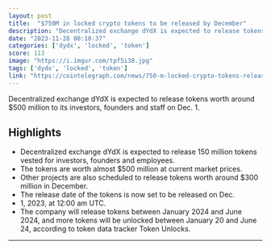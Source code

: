 ```yaml
---
layout: post
title:  "$750M in locked crypto tokens to be released by December"
description: "Decentralized exchange dYdX is expected to release tokens worth around $500 million to its investors, founders and staff on Dec. 1."
date: "2023-11-28 00:10:37"
categories: ['dydx', 'locked', 'token']
score: 113
image: "https://i.imgur.com/tpf5i38.jpg"
tags: ['dydx', 'locked', 'token']
link: "https://cointelegraph.com/news/750-m-locked-crypto-tokens-released-december"
---
```


Decentralized exchange dYdX is expected to release tokens worth around $500 million to its investors, founders and staff on Dec. 1.

## Highlights

- Decentralized exchange dYdX is expected to release 150 million tokens vested for investors, founders and employees.
- The tokens are worth almost $500 million at current market prices.
- Other projects are also scheduled to release tokens worth around $300 million in December.
- The release date of the tokens is now set to be released on Dec.
- 1, 2023, at 12:00 am UTC.
- The company will release tokens between January 2024 and June 2024, and more tokens will be unlocked between January 20 and June 24, according to token data tracker Token Unlocks.

---
